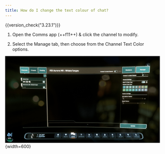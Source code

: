 ```yaml
---
title: How do I change the text colour of chat?
---
```


{{version_check("3.23.1")}}

1. Open the Comms app (++f11++) & click the channel to modify.

1. Select the Manage tab, then choose from the Channel Text Color options.

![Manage Channel Tab](./images/manage-tab.jpg){width=600}
